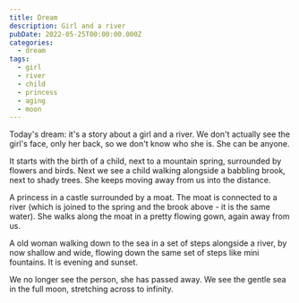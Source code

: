 ```yaml
---
title: Dream
description: Girl and a river
pubDate: 2022-05-25T00:00:00.000Z
categories:
  - dream
tags:
  - girl
  - river
  - child
  - princess
  - aging
  - moon
---
```


Today's dream: it's a story about a girl and a river. We don't actually see the girl's face, only her back, so we don't know who she is. She can be anyone.

It starts with the birth of a child, next to a mountain spring, surrounded by flowers and birds.
Next we see a child walking alongside a babbling brook, next to shady trees. She keeps moving away from us into the distance.

A princess in a castle surrounded by a moat. The moat is connected to a river (which is joined to the spring and the brook above - it is the same water). She walks along the moat in a pretty flowing gown, again away from us.

A old woman walking down to the sea in a set of steps alongside a river, by now shallow and wide, flowing down the same set of steps like mini fountains. It is evening and sunset.

We no longer see the person, she has passed away. We see the gentle sea in the full moon, stretching across to infinity.

